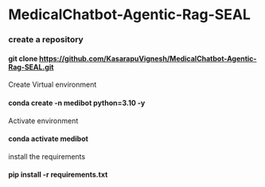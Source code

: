 # MedicalChatbot-Agentic-Rag-SEAL
### create a repository
#### git clone https://github.com/KasarapuVignesh/MedicalChatbot-Agentic-Rag-SEAL.git

Create Virtual environment
#### conda create -n medibot python=3.10 -y
Activate environment
#### conda activate medibot

install the requirements
#### pip install -r requirements.txt
